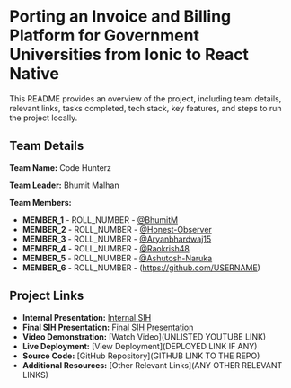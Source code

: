 # Porting an Invoice and Billing Platform for Government Universities from Ionic to React Native 

This README provides an overview of the project, including team details, relevant links, tasks completed, tech stack, key features, and steps to run the project locally.

## Team Details

**Team Name:** Code Hunterz

**Team Leader:** Bhumit Malhan

**Team Members:**

- **MEMBER_1** - ROLL_NUMBER - [@BhumitM](https://github.com/USERNAME)
- **MEMBER_2** - ROLL_NUMBER - [@Honest-Observer](https://github.com/Honest-Observer)
- **MEMBER_3** - ROLL_NUMBER - [@Aryanbhardwaj15](https://github.com/Aryannhardwaj15)
- **MEMBER_4** - ROLL_NUMBER - [@Raokrish48](https://github.com/Raokrish48)
- **MEMBER_5** - ROLL_NUMBER - [@Ashutosh-Naruka](https://github.com/Ashutosh_Naruka)
- **MEMBER_6** - ROLL_NUMBER - (https://github.com/USERNAME)

## Project Links

- **Internal Presentation:** [Internal SIH](https://github.com/Ashutosh-Naruka/Internal-SIH/blob/58c212bbf19ebdc5257a81451b51fe5d0b150f2b/files/Internal_PPT_Code%20Hunterz.pdf)
- **Final SIH Presentation:** [Final SIH Presentation]()
- **Video Demonstration:** [Watch Video](UNLISTED YOUTUBE LINK)
- **Live Deployment:** [View Deployment](DEPLOYED LINK IF ANY)
- **Source Code:** [GitHub Repository](GITHUB LINK TO THE REPO)
- **Additional Resources:** [Other Relevant Links](ANY OTHER RELEVANT LINKS)
